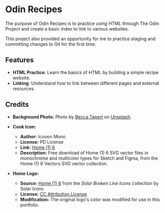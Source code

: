 # Odin Recipes

The purpose of Odin Recipes is to practice using HTML through The Odin Project and create a basic index to link to various websites.

This project also provided an opportunity for me to practice staging and committing changes to Git for the first time.

## Features

- **HTML Practice**: Learn the basics of HTML by building a simple recipe website.
- **Linking**: Understand how to link between different pages and external resources.


## Credits

- **Background Photo:** Photo by [Becca Tapert](https://unsplash.com/@beccatapert?utm_content=creditCopyText&utm_medium=referral&utm_source=unsplash) on [Unsplash](https://unsplash.com/photos/white-book-mDOGXiuVb4M?utm_content=creditCopyText&utm_medium=referral&utm_source=unsplash).

- **Cook Icon:**  
  - **Author:** Icooon Mono  
  - **License:** PD License  
  - **Link:** [Home (1) 6](https://www.svgrepo.com/svg/529027/home-1)  
  - **Description:** Free download of Home (1) 6 SVG vector files in monochrome and multicolor types for Sketch and Figma, from the Home (1) 6 Vectors SVG vector collection.

- **Home Logo:**  
  - **Source:** [Home (1) 6](https://www.svgrepo.com/svg/218890/home-1) from the *Solar Broken Line Icons* collection by Solar Icons  
  - **License:** [CC Attribution License](https://creativecommons.org/licenses/by/4.0/)  
  - **Modification:** The original logo's color was modified for use in this portfolio.


  
  